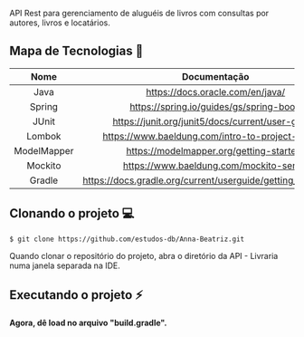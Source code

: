 API Rest para gerenciamento de aluguéis de livros com consultas por autores, livros e locatários.

## Mapa de Tecnologias 📰

| Nome | Documentação |
| :-: | :-: | 
| Java | https://docs.oracle.com/en/java/ | 
| Spring | https://spring.io/guides/gs/spring-boot/ | (Spring Initializr) 
| JUnit | https://junit.org/junit5/docs/current/user-guide/ | 
| Lombok | https://www.baeldung.com/intro-to-project-lombok |
| ModelMapper | https://modelmapper.org/getting-started/ | 
| Mockito | https://www.baeldung.com/mockito-series | 
| Gradle | https://docs.gradle.org/current/userguide/getting_started.html |


## Clonando o projeto 💻
```
$ git clone https://github.com/estudos-db/Anna-Beatriz.git
```

Quando clonar o repositório do projeto, abra o diretório da API - Livraria 
numa janela separada na IDE.

## Executando o projeto ⚡

#### Agora, dê load no arquivo "build.gradle".


